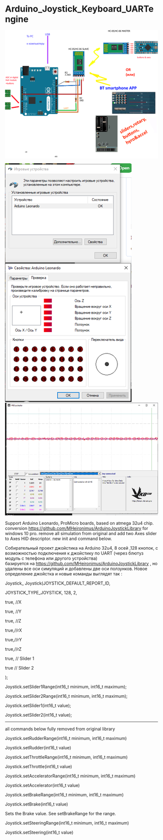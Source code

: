 # Arduino_Joystick_Keyboard_UARTengine
![FlightController_bb.png](https://github.com/batbsv/Arduino_Joystick_Keyboard_UARTengine/blob/main/images/FlightController_bb.png)


![win10usbgamecontrols](https://github.com/batbsv/Arduino_Joystick_Keyboard_UARTengine/blob/main/images/win10usbgamecontrols.png)
![vkbtesterhttps](https://github.com/batbsv/Arduino_Joystick_Keyboard_UARTengine/blob/main/images/vkbtester.png)

Support Arduino Leonardo, ProMicro boards, based on atmega 32u4 chip.
 conversion https://github.com/MHeironimus/ArduinoJoystickLibrary  for windows 10 pro.
remove all simulation from original and add two Axes slider to Axes HID descriptor.
new init and command below.

Собирательный проект джойстика на Arduino 32u4, 8 осей ,128 кнопок, 
с возможностью подключения к джойстику по UART (через блютуз модуль с телефона или другого устройства)  
базируется на https://github.com/MHeironimus/ArduinoJoystickLibrary , 
но удалены все оси симуляций и добавлены две оси ползунков.
Новое определение джойстка и новые команды выглядят так :

Joystick_ Joystick(JOYSTICK_DEFAULT_REPORT_ID,

JOYSTICK_TYPE_JOYSTICK, 128, 2,

true, //X

true, //Y

true, //Z

true,//rX

true,//rY

true,//rZ

true, // Slider 1

true // Slider 2

);

Joystick.setSlider1Range(int16_t minimum, int16_t maximum);

Joystick.setSlider2Range(int16_t minimum, int16_t maximum);

Joystick.setSlider1(int16_t value);

Joystick.setSlider2(int16_t value);


-----------------------------------------------------------------------
all commands below fully removed from original library

Joystick.setRudderRange(int16_t minimum, int16_t maximum)

Joystick.setRudder(int16_t value)

Joystick.setThrottleRange(int16_t minimum, int16_t maximum)

Joystick.setThrottle(int16_t value)

Joystick.setAcceleratorRange(int16_t minimum, int16_t maximum)

Joystick.setAccelerator(int16_t value)

Joystick.setBrakeRange(int16_t minimum, int16_t maximum)

Joystick.setBrake(int16_t value)

Sets the Brake value. See setBrakeRange for the range.

Joystick.setSteeringRange(int16_t minimum, int16_t maximum)

Joystick.setSteering(int16_t value)

